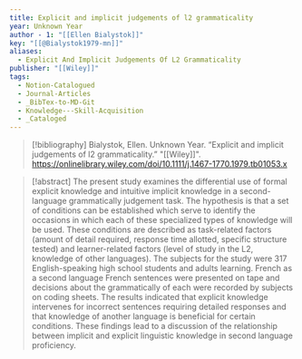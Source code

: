 ```yaml
---
title: Explicit and implicit judgements of l2 grammaticality
year: Unknown Year
author - 1: "[[Ellen Bialystok]]"
key: "[[@Bialystok1979-mn]]"
aliases:
  - Explicit And Implicit Judgements Of L2 Grammaticality
publisher: "[[Wiley]]"
tags:
  - Notion-Catalogued
  - Journal-Articles
  - _BibTex-to-MD-Git
  - Knowledge---Skill-Acquisition
  - _Cataloged
---
```


> [!bibliography]
> Bialystok, Ellen. Unknown Year. “Explicit and implicit judgements of l2 grammaticality.” "[[Wiley]]". https://onlinelibrary.wiley.com/doi/10.1111/j.1467-1770.1979.tb01053.x

> [!abstract]
> The present study examines the differential use of formal explicit knowledge and intuitive implicit knowledge in a second-language grammatically judgement task. The hypothesis is that a set of conditions can be established which serve to identify the occasions in which each of these specialized types of knowledge will be used. These conditions are described as task-related factors (amount of detail required, response time allotted, specific structure tested) and learner-related factors (level of study in the L2, knowledge of other languages). The subjects for the study were 317 English-speaking high school students and adults learning. French as a second language French sentences were presented on tape and decisions about the grammatically of each were recorded by subjects on coding sheets. The results indicated that explicit knowledge intervenes for incorrect sentences requiring detailed responses and that knowledge of another language is beneficial for certain conditions. These findings lead to a discussion of the relationship between implicit and explicit linguistic knowledge in second language proficiency.